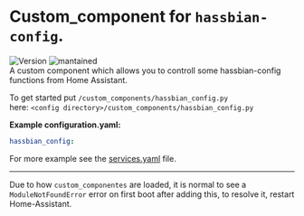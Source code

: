 # Custom_component for `hassbian-config`.
  
![Version](https://img.shields.io/badge/version-version-green.svg?style=for-the-badge) ![mantained](https://img.shields.io/maintenance/yes/2018.svg?style=for-the-badge)   
A custom component which allows you to controll some hassbian-config functions from Home Assistant.
  
To get started put `/custom_components/hassbian_config.py`  
here: `<config directory>/custom_components/hassbian_config.py`  
  
**Example configuration.yaml:**
```yaml
hassbian_config:
```
  
For more example see the [services.yaml](https://gitlab.com/custom_components/hassbian_config/blob/master/custom_components/hassbian_config/services.yaml) file.  
  
***
Due to how `custom_componentes` are loaded, it is normal to see a `ModuleNotFoundError` error on first boot after adding this, to resolve it, restart Home-Assistant.